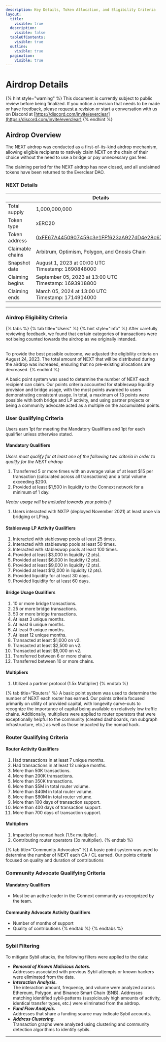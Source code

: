 ```yaml
---
description: Key Details, Token Allocation, and Eligibility Criteria
layout:
  title:
    visible: true
  description:
    visible: false
  tableOfContents:
    visible: true
  outline:
    visible: true
  pagination:
    visible: true
---
```


# Airdrop Details

{% hint style="warning" %}
This document is currently subject to public review before being finalized. If you notice a revision that needs to be made or have feedback, please [request a revision](https://github.com/connext/gitbook-docs/issues/new) or start a conversation with us on Discord at [https://discord.com/invite/everclear](https://discord.com/invite/everclear)
{% endhint %}

## Airdrop Overview

The NEXT airdrop was conducted as a first-of-its-kind airdrop mechanism, allowing eligible recipients to natively claim NEXT on the chain of their choice without the need to use a bridge or pay unnecessary gas fees.

The claiming period for the NEXT airdrop has now closed, and all unclaimed tokens have been returned to the Everclear DAO.

### NEXT Details

<table><thead><tr><th width="231"></th><th>Details</th></tr></thead><tbody><tr><td>Total supply</td><td>1,000,000,000</td></tr><tr><td>Token type</td><td>xERC20</td></tr><tr><td>Token address</td><td><a href="https://etherscan.io/address/0xFE67A4450907459c3e1FFf623aA927dD4e28c67a">0xFE67A4450907459c3e1FFf623aA927dD4e28c67a</a></td></tr><tr><td>Claimable chains</td><td>Arbitrum, Optimism, Polygon, and Gnosis Chain</td></tr><tr><td>Snapshot date</td><td>August 1, 2023 at 00:00 UTC<br>Timestamp: 1690848000</td></tr><tr><td>Claiming begins</td><td>September 05, 2023 at 13:00 UTC<br>Timestamp: 1693918800</td></tr><tr><td>Claiming ends</td><td>March 05, 2024 at 13:00 UTC<br>Timestamp: 1714914000</td></tr></tbody></table>

***

### Airdrop Eligibility Criteria

{% tabs %}
{% tab title="Users" %}
{% hint style="info" %}
After carefully reviewing feedback, we found that certain categories of transactions were not being counted towards the airdrop as we originally intended.

\
To provide the best possible outcome, we adjusted the eligibility criteria on August 24, 2023. The total amount of NEXT that will be distributed during the airdrop was increased, ensuring that no pre-existing allocations are decreased.
{% endhint %}

A basic point system was used to determine the number of NEXT each recipient can claim. Our points criteria accounted for stableswap liquidity provision and bridge usage, with the most points awarded to users demonstrating consistent usage. In total, a maximum of 13 points were possible with both bridge and LP activity, and using partner projects or being a community advocate acted as a multiple on the accumulated points.

### User Qualifying Criteria

Users earn 1pt for meeting the Mandatory Qualifiers and 1pt for each qualifier unless otherwise stated.

#### Mandatory Qualifiers

_Users must qualify for at least one of the following two criteria in order to qualify for the NEXT airdrop_

1. Transferred 5 or more times with an average value of at least $15 per transaction (calculated across all transactions) and a total volume exceeding $200.
2. Provided at least $1,500 in liquidity to the Connext network for a minimum of 1 day.

_Vector usage will be included towards your points if_

1. Users interacted with NXTP (deployed November 2021) at least once via bridging or LPing.

#### Stableswap LP Activity Qualifiers

1. Interacted with stableswap pools at least 25 times.
2. Interacted with stableswap pools at least 50 times.
3. Interacted with stableswap pools at least 100 times.
4. Provided at least $3,000 in liquidity (2 pts).
5. Provided at least $6,000 in liquidity (2 pts).
6. Provided at least $9,000 in liquidity (2 pts).
7. Provided at least $12,000 in liquidity (2 pts).
8. Provided liquidity for at least 30 days.
9. Provided liquidity for at least 60 days.

#### Bridge Usage Qualifiers

1. 10 or more bridge transactions.
2. 25 or more bridge transactions.
3. 50 or more bridge transactions.
4. At least 3 unique months.
5. At least 6 unique months.
6. At least 9 unique months.
7. At least 12 unique months.
8. Transacted at least $1,000 on v2.
9. Transacted at least $2,500 on v2.
10. Transacted at least $5,000 on v2.
11. Transferred between 6 or more chains.
12. Transferred between 10 or more chains.

#### Multipliers

1. Utilized a partner protocol (1.5x Multiplier)
{% endtab %}

{% tab title="Routers" %}
A basic point system was used to determine the number of NEXT each router has earned. Our points criteria focused primarily on utility of provided capital, with longevity carve-outs to recognize the importance of capital being available on relatively low traffic chains. Additionally, multipliers were applied to router operators that were exceptionally helpful to the community (created dashboards, ran subgraph infrastructure, etc.) as well as those impacted by the nomad hack.

### Router Qualifying Criteria

#### Router Activity Qualifiers

1. Had transactions in at least 7 unique months.
2. Had transactions in at least 12 unique months.
3. More than 50K transactions.
4. More than 200K transactions.
5. More than 350K transactions.
6. More than $5M in total router volume.
7. More than $40M in total router volume.
8. More than $80M in total router volume.
9. More than 100 days of transaction support.
10. More than 400 days of transaction support.
11. More than 700 days of transaction support.

#### Multipliers

1. Impacted by nomad hack (1.5x multiplier).
2. Contributing router operators (3x multiplier).
{% endtab %}

{% tab title="Community Advocates" %}
A basic point system was used to determine the number of NEXT each CA / CL earned. Our points criteria focused on quality and duration of contributions

### Community Advocate Qualifying Criteria

#### Mandatory Qualifiers

* Must be an active leader in the Connext community as recognized by the team.

#### Community Advocate Activity Qualifiers

* Number of months of support
* Quality of contributions
{% endtab %}
{% endtabs %}

***

### Sybil Filtering

To mitigate Sybil attacks, the following filters were applied to the data:

* _**Removal of Known Malicious Actors.**_ \
  Addresses associated with previous Sybil attempts or known hackers were eliminated from the data.
* _**Interaction Analysis.**_ \
  The interaction amount, frequency, and volume were analyzed across Ethereum, Polygon, and Binance Smart Chain (BNB). Addresses matching identified sybil-patterns (suspiciously high amounts of activity, identical transfer types, etc.) were eliminated from the airdrop.
* _**Fund Flow Analysis.**_\
  Addresses that share a funding source may indicate Sybil accounts.
* _**Address Clustering.**_\
  Transaction graphs were analyzed using clustering and community detection algorithms to identify sybils.

***
